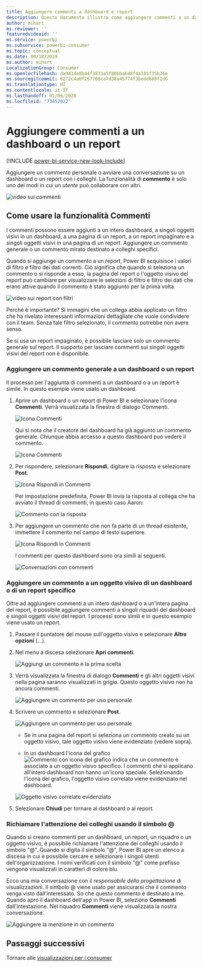 ```yaml
---
title: Aggiungere commenti a dashboard e report
description: Questo documento illustra come aggiungere commenti a un dashboard, un report o un oggetto visivo e come usare i commenti per svolgere conversazioni con i collaboratori.
author: mihart
ms.reviewer: ''
featuredvideoid: ''
ms.service: powerbi
ms.subservice: powerbi-consumer
ms.topic: conceptual
ms.date: 09/18/2019
ms.author: mihart
LocalizationGroup: Consumer
ms.openlocfilehash: da941de8b44f3833a5f80bba648f4a185f35b36e
ms.sourcegitcommit: 6272c4a0f267708ca7d38a45774f3bedd680f2d6
ms.translationtype: HT
ms.contentlocale: it-IT
ms.lasthandoff: 01/06/2020
ms.locfileid: "73852022"
---
```

# <a name="add-comments-to-a-dashboard-or-report"></a>Aggiungere commenti a un dashboard o un report

[!INCLUDE [power-bi-service-new-look-include](../includes/power-bi-service-new-look-include.md)]

Aggiungere un commento personale o avviare una conversazione su un dashboard o un report con i colleghi. La funzionalità di **commento** è solo uno dei modi in cui un *utente* può collaborare con altri. 

![video sui commenti](media/end-user-comment/comment.gif)

## <a name="how-to-use-the-comments-feature"></a>Come usare la funzionalità Commenti
I commenti possono essere aggiunti a un intero dashboard, a singoli oggetti visivi in un dashboard, a una pagina di un report, a un report impaginato e a singoli oggetti visivi in una pagina di un report. Aggiungere un commento generale o un commento mirato destinato a colleghi specifici.  

Quando si aggiunge un commento a un report, Power BI acquisisce i valori di filtro e filtro dei dati correnti. Ciò significa che quando si seleziona un commento o si risponde a esso, la pagina del report o l'oggetto visivo del report può cambiare per visualizzare le selezioni di filtro e filtro dei dati che erano attive quando il commento è stato aggiunto per la prima volta.  

![video sui report con filtri](media/end-user-comment/power-bi-comment.gif)

Perché è importante? Si immagini che un collega abbia applicato un filtro che ha rivelato interessanti informazioni dettagliate che vuole condividere con il team. Senza tale filtro selezionato, il commento potrebbe non avere senso.

Se si usa un report impaginato, è possibile lasciare solo un commento generale sul report.  Il supporto per lasciare commenti sui singoli oggetti visivi del report non è disponibile.

### <a name="add-a-general-comment-to-a-dashboard-or-report"></a>Aggiungere un commento generale a un dashboard o un report
Il processo per l'aggiunta di commenti a un dashboard o a un report è simile.  In questo esempio viene usato un dashboard. 

1. Aprire un dashboard o un report di Power BI e selezionare l'icona **Commenti**. Verrà visualizzata la finestra di dialogo Commenti.

    ![Icona Commenti](media/end-user-comment/power-bi-comment-menu.png)

    Qui si nota che il creatore del dashboard ha già aggiunto un commento generale.  Chiunque abbia accesso a questo dashboard può vedere il commento.

    ![Icona Commenti](media/end-user-comment/power-bi-first-comments.png)

2. Per rispondere, selezionare **Rispondi**, digitare la risposta e selezionare **Post**.  

    ![Icona Rispondi in Commenti](media/end-user-comment/power-bi-comment-reply.png)

    Per impostazione predefinita, Power BI invia la risposta al collega che ha avviato il thread di commenti, in questo caso Aaron. 

    ![Commento con la risposta](media/end-user-comment/power-bi-respond.png)

 3. Per aggiungere un commento che non fa parte di un thread esistente, immettere il commento nel campo di testo superiore.

    ![Icona Rispondi in Commenti](media/end-user-comment/power-bi-new-comments.png)

    I commenti per questo dashboard sono ora simili ai seguenti.

    ![Conversazioni con commenti](media/end-user-comment/power-bi-conversation.png)

### <a name="add-a-comment-to-a-specific-dashboard-or-report-visual"></a>Aggiungere un commento a un oggetto visivo di un dashboard o di un report specifico
Oltre ad aggiungere commenti a un intero dashboard o a un'intera pagina del report, è possibile aggiungere commenti a singoli riquadri del dashboard e singoli oggetti visivi del report. I processi sono simili e in questo esempio viene usato un report.

1. Passare il puntatore del mouse sull'oggetto visivo e selezionare **Altre opzioni** (...).    
2. Nel menu a discesa selezionare **Apri commenti**.

    ![Aggiungi un commento è la prima scelta](media/end-user-comment/power-bi-report-comment.png)  

3.  Verrà visualizzata la finestra di dialogo **Commenti** e gli altri oggetti visivi nella pagina saranno visualizzati in grigio. Questo oggetto visivo non ha ancora commenti. 

    ![Aggiungere un commento per uso personale](media/end-user-comment/power-bi-comment-column.png)  

4. Scrivere un commento e selezionare **Post**.

    ![Aggiungere un commento per uso personale](media/end-user-comment/power-bi-comment-logistics.png)  

    - Se in una pagina del report si seleziona un commento creato su un oggetto visivo, tale oggetto visivo viene evidenziato (vedere sopra).

    - In un dashboard l'icona del grafico ![Commento con icona del grafico](media/end-user-comment/power-bi-comment-chart-icon.png) indica che un commento è associato a un oggetto visivo specifico. I commenti che si applicano all'intero dashboard non hanno un'icona speciale. Selezionando l'icona del grafico, l'oggetto visivo correlato viene evidenziato nel dashboard.
    

    ![Oggetto visivo correlato evidenziato](media/end-user-comment/power-bi-highlight.png)

5. Selezionare **Chiudi** per tornare al dashboard o al report.

### <a name="get-your-colleagues-attention-by-using-the--sign"></a>Richiamare l'attenzione dei colleghi usando il simbolo @
Quando si creano commenti per un dashboard, un report, un riquadro o un oggetto visivo, è possibile richiamare l'attenzione dei colleghi usando il simbolo "\@".  Quando si digita il simbolo "\@", Power BI apre un elenco a discesa in cui è possibile cercare e selezionare i singoli utenti dell'organizzazione. I nomi verificati con il simbolo "\@" come prefisso vengono visualizzati in caratteri di colore blu. 

Ecco una mia conversazione con il *responsabile della progettazione* di visualizzazioni. Il simbolo @ viene usato per assicurarsi che il commento venga visto dall'interessato. So che questo commento è destinato a me. Quando apro il dashboard dell'app in Power BI, seleziono **Commenti** dall'intestazione. Nel riquadro **Commenti** viene visualizzata la nostra conversazione.

![Aggiungere la menzione in un commento](media/end-user-comment/power-bi-comment-convo.png)  



## <a name="next-steps"></a>Passaggi successivi
Tornare alle [visualizzazioni per i consumer](end-user-visualizations.md)    
<!--[Select a visualization to open a report](end-user-open-report.md)-->
